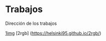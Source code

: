 # Trabajos
Dirección de los trabajos

[1img](https://helsinki95.github.io/1img/)
[2rgb] (https://helsinki95.github.io/2rgb/)
